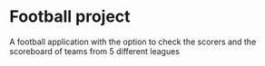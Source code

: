 # Football project 

A football application with the option to check the scorers and the scoreboard of teams from 5 different leagues